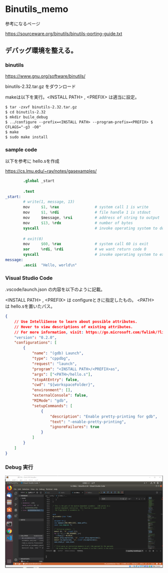 # Binutils_memo
 
参考になるページ

https://sourceware.org/binutils/binutils-porting-guide.txt


## デバッグ環境を整える。

### binutils 

https://www.gnu.org/software/binutils/

binutils-2.32.tar.gz をダウンロード

makeは以下を実行。\<INSTALL PATH\> , \<PREFIX\> は適当に設定。

```
$ tar -zxvf binutils-2.32.tar.gz
$ cd binutils-2.32
$ mkdir buile_debug
$ ../configure --prefix=<INSTALL PATH> --program-prefix=<PREFIX> $ CFLAGS="-g3 -O0"
$ make
$ sudo make install
```

### sample code 

以下を参考に hello.sを作成

https://cs.lmu.edu/~ray/notes/gasexamples/

```s
        .global _start

        .text
_start:
        # write(1, message, 13)
        mov     $1, %rax                # system call 1 is write
        mov     $1, %rdi                # file handle 1 is stdout
        mov     $message, %rsi          # address of string to output
        mov     $13, %rdx               # number of bytes
        syscall                         # invoke operating system to do the write

        # exit(0)
        mov     $60, %rax               # system call 60 is exit
        xor     %rdi, %rdi              # we want return code 0
        syscall                         # invoke operating system to exit
message:
        .ascii  "Hello, world\n"
```

### Visual Studio Code


.vscode/launch.json の内容を以下のように記載。

\<INSTALL PATH\> , \<PREFIX\> は configureときに指定したもの。
\<PATH\>　は hello.sを置いたパス。


```json
{
    // Use IntelliSense to learn about possible attributes.
    // Hover to view descriptions of existing attributes.
    // For more information, visit: https://go.microsoft.com/fwlink/?linkid=830387
    "version": "0.2.0",
    "configurations": [
        {
            "name": "(gdb) Launch",
            "type": "cppdbg",
            "request": "launch",
            "program": "<INSTALL PATH>/<PREFIX>as",
            "args": ["<PATH>/hello.s"],
            "stopAtEntry": false,
            "cwd": "${workspaceFolder}",
            "environment": [],
            "externalConsole": false,
            "MIMode": "gdb",
            "setupCommands": [
                {
                    "description": "Enable pretty-printing for gdb",
                    "text": "-enable-pretty-printing",
                    "ignoreFailures": true
                }
            ]
        }
    ]
}
```

### Debug 実行

![alt](images/001.png)